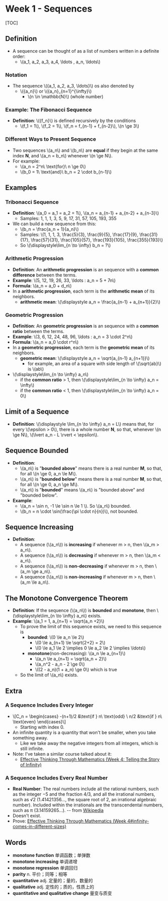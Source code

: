 # Week 1 - Sequences

[TOC]

## Definition

* A sequence can be thought of as a list of numbers written in a definite order:
    * \\(a_1, a_2, a_3, a_4, \ldots , a_n, \ldots\\)

### Notation

* The sequence \\({a_1, a_2, a_3, \ldots}\\) os also denoted by
    * \\(\{a_n\}\\) or \\(\{a_n\}_{n=1}^{\infty}\\)
        * \\(n \in \mathbb{N}\\) (whole number)

### Example: The Fibonacci Sequence

* **Definition**: \\(\{f_n\}\\) is defined recursively by the conditions
    * \\(f_1 = 1\\), \\(f_2 = 1\\), \\(f_n = f_{n-1} + f_{n-2}\\), \\(n \ge 3\\)

### Different Ways to Present Sequence

* Two sequences \\(a_n\\) and \\(b_n\\) are **equal** if they begin at the same index **N**, and \\(a_n = b_n\\) whenever \\(n \ge N\\).
* For example:
    * \\(a_n = 2^n\ \text{for}\ n \ge 0\\)
    * \\(b_0 = 1\ \text{and}\ b_n = 2 \cdot b_{n-1}\\)

## Examples

### Tribonacci Sequence

* **Definition**: \\(a_0 = a_1 = a_2 = 1\\), \\(a_n = a_{n-1} + a_{n-2} + a_{n-3}\\)
    * Samples: 1, 1, 1, 3, 5, 9, 17, 31, 57, 105, 193, 355
* We can build a new sequence from this:
    * \\(b_n = \frac{a_n + 1}{a_n}\\)
    * Samples: \\(1, 1, 1, 3, \frac{5}{3}, \frac{9}{5}, \frac{17}{9}, \frac{31}{17}, \frac{57}{31}, \frac{105}{57}, \frac{193}{105}, \frac{355}{193}\\)
    * So \\(\displaystyle\lim_{n \to \infty} b_n = ?\\)

### Arithmetic Progression

* **Definition**: An **arithmetic progression** is an sequence with a **common difference** between the terms.
* **Example**: \\(5, 12, 19, 26, 33, \ldots : a_n = 5 + 7n\\)
* **Formula**: \\(a_n = a_0 + d_n\\)
* In a **arithmetic progression**, each term is the **arithmetic mean** of its neighbors.
    * **arithmetic mean**: \\(\displaystyle a_n = \frac{a_{n-1} + a_{n+1}}{2}\\)

### Geometric Progression

* **Definition**: An **geometric progression** is an sequence with a **common ratio** between the terms.
* **Example**: \\(3, 6, 12, 24, 48, 96, \ldots : a_n = 3 \cdot 2^n\\)
* **Formula**: \\(a_n = a_0 \cdot r^n\\)
* In a **geometric progression**, each term is the **geometric mean** of its neighbors.
    * **geometric mean**: \\(\displaystyle a_n = \sqrt{a_{n-1} a_{n+1}}\\)
        * for example, an area of a square with side length of \\(\sqrt{ab}\\) is \\(ab\\)
* \\(\displaystyle\lim_{n \to \infty} a_n\\)
    * if the **common ratio** > 1, then \\(\displaystyle\lim_{n \to \infty} a_n = \infty\\)
    * if the **common ratio** < 1, then \\(\displaystyle\lim_{n \to \infty} a_n = 0\\)

## Limit of a Sequence

* **Definition**: \\(\displaystyle \lim_{n \to \infty} a_n = L\\) means that, for every \\(\epsilon > 0\\), there is a whole number **N**, so that, whenever \\(n \ge N\\), \\(\lvert a_n - L \rvert < \epsilon\\).

## Sequence Bounded

* **Definition**: 
    * \\(a_n\\) is "**bounded above**" means there is a real number **M**, so that, for all \\(n \ge 0, a_n \le M\\).
    * \\(a_n\\) is "**bounded below**" means there is a real number **M**, so that, for all \\(n \ge 0, a_n \ge M\\).
    * \\(a_n\\) is "**bounded**" means \\(a_n\\) is "bounded above" and "bounded below".
* **Example**: 
    * \\(a_n = \sin n, -1 \le \sin n \le 1 \\). So \\(a_n\\) bounded.
    * \\(b_n = n \cdot \sin(\frac{\pi \cdot n}{n})\\), not bounded.

## Sequence Increasing

* **Definition**: 
    * A sequence (\\(a_n\\)) is **increasing** if whenever m > n, then \\(a_m > a_n\\).
    * A sequence (\\(a_n\\)) is **decreasing** if whenever m > n, then \\(a_m < a_n\\).
    * A sequence (\\(a_n\\)) is **non-decreasing** if whenever m > n, then \\(a_m \ge a_n\\).
    * A sequence (\\(a_n\\)) is **non-increasing** if whenever m > n, then \\(a_m \le a_n\\).

## The Monotone Convergence Theorem

* **Definition**: If the sequence (\\(a_n\\)) is **bounded** and **monotone**, then \\(\displaystyle\lim_{n \to \infty} a_n\\) exists.
* **Example**: \\(a_1 = 1, a_{n+1} = \sqrt{a_n +2}\\)
    * To prove the limit of this sequence exists, we need to this sequence is
        * **bounded**: \\(0 \le a_n \le 2\\)
            * \\(0 \le a_{n+1} \le \sqrt{2+2} = 2\\)
            * \\(0 \le a_1 \le 2 \implies 0 \le a_2 \le 2 \implies \ldots\\)
        * **monotone**(non-decreasing): \\(a_n \le a_{n+1}\\) 
            * \\(a_n \le a_{n+1} = \sqrt{a_n + 2}\\) 
            * \\(a_n^2 - a_n - 2 \ge 0\\) 
            * \\((2 - a_n)(1 + a_n) \ge 0\\) which is true
    * So the limit of \\(a_n\\) exists.

## Extra

### A Sequence Includes Every Integer

* \\[C_n = \begin{cases}
   -(n+1)/2 &\text{if } n\ \text{odd}  \\
   n/2 &\text{if } n\ \text{even}
\end{cases}\\]
    * Starting with index 0.
* An infinite quantity is a quantity that won't be smaller, when you take something away.
    * Like we take away the negative integers from all integers, which is still infinite.
* Note: I've taken a similar course talked about it: 
    * [Effective Thinking Through Mathematics (Week 4: Telling the Story of Infinity)](https://cs.ericyy.me/effective-thinking-through-mathematics/week-4-telling-the-story-of-infinity.html)

### A Sequence Includes Every Real Number

* **Real Number**: The real numbers include all the rational numbers, such as the integer −5 and the fraction 4/3, and all the irrational numbers, such as √2 (1.41421356..., the square root of 2, an irrational algebraic number). Included within the irrationals are the transcendental numbers, such as π (3.14159265...). -- from [Wikipedia](https://en.wikipedia.org/wiki/Real_number)
* Doesn't exist.
* Prove: [Effective Thinking Through Mathematics (Week 4#infinity-comes-in-different-sizes)](https://cs.ericyy.me/effective-thinking-through-mathematics/week-4-telling-the-story-of-infinity.html#infinity-comes-in-different-sizes)

## Words

* **monotone function** 单调函数；单弹数
* **monotone increasing** 单调递增
* **monotone regression** 单调回归
* **parity** n. 平价；同等；相等
* **quantitative** adj. 定量的；量的，数量的
* **qualitative** adj. 定性的；质的，性质上的
* **quantitative and qualitative change** 量变与质变


